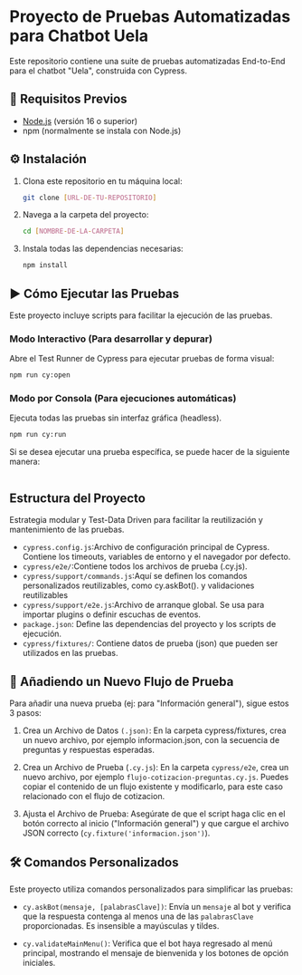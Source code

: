 # Proyecto de Pruebas Automatizadas para Chatbot Uela

Este repositorio contiene una suite de pruebas automatizadas End-to-End para el chatbot "Uela", construida con Cypress.

## 🚀 Requisitos Previos

- [Node.js](https://nodejs.org/) (versión 16 o superior)
- npm (normalmente se instala con Node.js)

## ⚙️ Instalación

1.  Clona este repositorio en tu máquina local:
    ```bash
    git clone [URL-DE-TU-REPOSITORIO]
    ```
2.  Navega a la carpeta del proyecto:
    ```bash
    cd [NOMBRE-DE-LA-CARPETA]
    ```
3.  Instala todas las dependencias necesarias:
    ```bash
    npm install
    ```

## ▶️ Cómo Ejecutar las Pruebas

Este proyecto incluye scripts para facilitar la ejecución de las pruebas.

### Modo Interactivo (Para desarrollar y depurar)

Abre el Test Runner de Cypress para ejecutar pruebas de forma visual:
```bash
npm run cy:open
```
### Modo por Consola (Para ejecuciones automáticas)

Ejecuta todas las pruebas sin interfaz gráfica (headless).
```bash
npm run cy:run
````
Si se desea ejecutar una prueba específica, se puede hacer de la siguiente manera:
```npm run cy:run -- --spec "cypress/e2e/flujo-reclamos.cy.js"
```

## Estructura del Proyecto

Estrategia modular y Test-Data Driven para facilitar la reutilización y mantenimiento de las pruebas.

- `cypress.config.js`:Archivo de configuración principal de Cypress. Contiene los timeouts, variables de entorno y el navegador por defecto.
- `cypress/e2e/`:Contiene todos los archivos de prueba (.cy.js).
- `cypress/support/commands.js`:Aquí se definen los comandos personalizados reutilizables, como cy.askBot(). y validaciones reutilizables
- `cypress/support/e2e.js`:Archivo de arranque global. Se usa para importar plugins o definir escuchas de eventos.
- `package.json`: Define las dependencias del proyecto y los scripts de ejecución.
- `cypress/fixtures/`: Contiene datos de prueba (json) que pueden ser utilizados en las pruebas.

## 🧪 Añadiendo un Nuevo Flujo de Prueba
Para añadir una nueva prueba (ej: para "Información general"), sigue estos 3 pasos:

1. Crea un Archivo de Datos `(.json)`:
   En la carpeta cypress/fixtures, crea un nuevo archivo, por ejemplo informacion.json, con la secuencia de preguntas y respuestas esperadas.

2. Crea un Archivo de Prueba (`.cy.js`):
   En la carpeta `cypress/e2e`, crea un nuevo archivo, por ejemplo `flujo-cotizacion-preguntas.cy.js`. Puedes copiar el contenido de un flujo existente y modificarlo, para este caso relacionado con el flujo de cotizacion.

3. Ajusta el Archivo de Prueba:
   Asegúrate de que el script haga clic en el botón correcto al inicio ("Información general") y que cargue el archivo JSON correcto (`cy.fixture('informacion.json')`).

## 🛠️ Comandos Personalizados
Este proyecto utiliza comandos personalizados para simplificar las pruebas:

- `cy.askBot(mensaje, [palabrasClave])`: Envía un `mensaje` al bot y verifica que la respuesta contenga al menos una de las `palabrasClave` proporcionadas. Es insensible a mayúsculas y tildes.

- `cy.validateMainMenu()`: Verifica que el bot haya regresado al menú principal, mostrando el mensaje de bienvenida y los botones de opción iniciales.